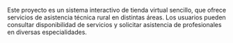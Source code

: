Este proyecto es un sistema interactivo de tienda virtual sencillo, que ofrece servicios de asistencia técnica rural en distintas áreas. Los usuarios pueden consultar disponibilidad de servicios y solicitar asistencia de profesionales en diversas especialidades.
